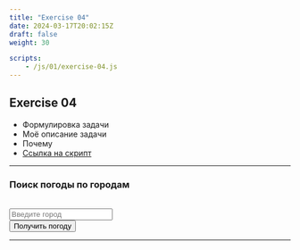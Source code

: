 ```yaml
---
title: "Exercise 04"
date: 2024-03-17T20:02:15Z
draft: false
weight: 30

scripts:
    - /js/01/exercise-04.js
---
```


## Exercise 04

* Формулировка задачи
* Моё описание задачи
* Почему
* [Ссылка на скрипт](/js/01/exercise-04.js)

---
<h3>Поиск погоды по городам</h3>
<br>
<input type="text" id="city-input" placeholder="Введите город">
<br>
<button class="button button-success" onclick="loadWeather()">Получить погоду</button>
<br>
<div id="weather" class="panel panel-notice" style="display: none"></div>

---